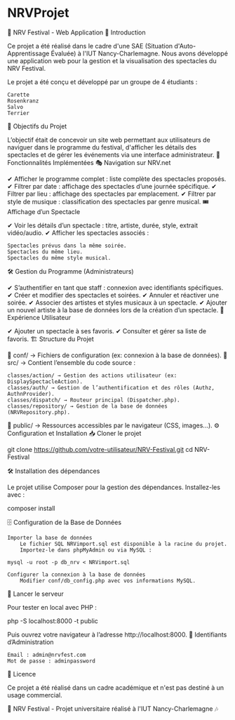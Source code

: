 # NRVProjet
🎸 NRV Festival - Web Application
📌 Introduction

Ce projet a été réalisé dans le cadre d'une SAE (Situation d'Auto-Apprentissage Évaluée) à l'IUT Nancy-Charlemagne. Nous avons développé une application web pour la gestion et la visualisation des spectacles du NRV Festival.

Le projet a été conçu et développé par un groupe de 4 étudiants :

    Carette
    Rosenkranz
    Salvo
    Terrier

🚀 Objectifs du Projet

L’objectif était de concevoir un site web permettant aux utilisateurs de naviguer dans le programme du festival, d'afficher les détails des spectacles et de gérer les événements via une interface administrateur.
📜 Fonctionnalités Implémentées
🎭 Navigation sur NRV.net

✔ Afficher le programme complet : liste complète des spectacles proposés.
✔ Filtrer par date : affichage des spectacles d’une journée spécifique.
✔ Filtrer par lieu : affichage des spectacles par emplacement.
✔ Filtrer par style de musique : classification des spectacles par genre musical.
🎟 Affichage d’un Spectacle

✔ Voir les détails d’un spectacle : titre, artiste, durée, style, extrait vidéo/audio.
✔ Afficher les spectacles associés :

    Spectacles prévus dans la même soirée.
    Spectacles du même lieu.
    Spectacles du même style musical.

🛠 Gestion du Programme (Administrateurs)

✔ S’authentifier en tant que staff : connexion avec identifiants spécifiques.
✔ Créer et modifier des spectacles et soirées.
✔ Annuler et réactiver une soirée.
✔ Associer des artistes et styles musicaux à un spectacle.
✔ Ajouter un nouvel artiste à la base de données lors de la création d’un spectacle.
💜 Expérience Utilisateur

✔ Ajouter un spectacle à ses favoris.
✔ Consulter et gérer sa liste de favoris.
🏗 Structure du Projet

📁 conf/ → Fichiers de configuration (ex: connexion à la base de données).
📁 src/ → Contient l’ensemble du code source :

    classes/action/ → Gestion des actions utilisateur (ex: DisplaySpectacleAction).
    classes/auth/ → Gestion de l’authentification et des rôles (Authz, AuthnProvider).
    classes/dispatch/ → Routeur principal (Dispatcher.php).
    classes/repository/ → Gestion de la base de données (NRVRepository.php).

📁 public/ → Ressources accessibles par le navigateur (CSS, images...).
⚙ Configuration et Installation
📥 Cloner le projet

git clone https://github.com/votre-utilisateur/NRV-Festival.git
cd NRV-Festival

🛠 Installation des dépendances

Le projet utilise Composer pour la gestion des dépendances. Installez-les avec :

composer install

🗄 Configuration de la Base de Données

    Importer la base de données
        Le fichier SQL NRVimport.sql est disponible à la racine du projet.
        Importez-le dans phpMyAdmin ou via MySQL :

    mysql -u root -p db_nrv < NRVimport.sql

    Configurer la connexion à la base de données
        Modifier conf/db_config.php avec vos informations MySQL.

🚀 Lancer le serveur

Pour tester en local avec PHP :

php -S localhost:8000 -t public

Puis ouvrez votre navigateur à l’adresse http://localhost:8000.
🔑 Identifiants d’Administration

    Email : admin@nrvfest.com
    Mot de passe : adminpassword

📜 Licence

Ce projet a été réalisé dans un cadre académique et n'est pas destiné à un usage commercial.

🎸 NRV Festival - Projet universitaire réalisé à l'IUT Nancy-Charlemagne 🎶
